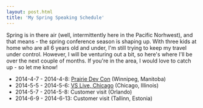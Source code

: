 ```yaml
---
layout: post.html
title: 'My Spring Speaking Schedule'
---
```


Spring is in there air (well, intermittently here in the Pacific Norhwest), and that means - the spring conference season is shaping up. With three kids at home who are all 6 years old and under, I'm still trying to keep my travel under control. However, I will be venturing out a bit, so here's where I'll be over the next couple of months. If you're in the area, I would love to catch up - so let me know!

* 2014-4-7 - 2014-4-8: [Prairie Dev Con](http://www.prairiedevcon.com) (Winnipeg, Manitoba) 
* 2014-5-5 - 2014-5-6: [VS Live, Chicago](http://vslive.com/events/chicago-2014/home.aspx) (Chicago, Illinois)
* 2014-5-7 - 2014-5-8: Customer visit (Orlando)
* 2014-6-9 - 2014-6-13: Customer visit (Tallinn, Estonia)